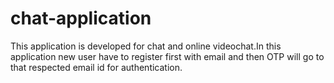 # chat-application
This application is developed for chat and online videochat.In this application new user have to register first with email and then OTP will go to that respected email id for authentication.
